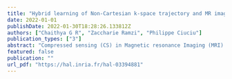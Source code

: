 ```yaml
---
title: "Hybrid learning of Non-Cartesian k-space trajectory and MR image reconstruction networks"
date: 2022-01-01
publishDate: 2022-01-30T18:28:26.133812Z
authors: ["Chaithya G R", "Zaccharie Ramzi", "Philippe Ciuciu"]
publication_types: ["3"]
abstract: "Compressed sensing (CS) in Magnetic resonance Imaging (MRI) essentially involves the optimization of 1) the sampling pattern in k-space under MR hardware constraints and 2) image reconstruction from the undersampled k-space data. Recently, deep learning methods have allowed the community to address both problems simultaneously, especially in the non-Cartesian acquisition setting. This paper aims to contribute to this field by tackling some major concerns in existing approaches. Regarding the learning of the sampling pattern, we perform ablation studies using parameter-free reconstructions like the density compensated (DCp) adjoint operator of the nonuniform fast Fourier transform (NUFFT) to ensure that the learned k-space trajectories actually sample the center of k-space densely. Additionally we optimize these trajectories by embedding a projected gradient descent algorithm over the hardware MR constraints. Later, we introduce a novel hybrid learning approach that operates across multiple resolutions to jointly optimize the reconstruction network and the k-space trajectory and present improved image reconstruction quality at 20-fold acceleration factor on T1 and T2-weighted images on the fastMRI dataset with SSIM scores of nearly 0.92-0.95 in our retrospective studies."
featured: false
publication: ""
url_pdf: "https://hal.inria.fr/hal-03394881"
---
```


